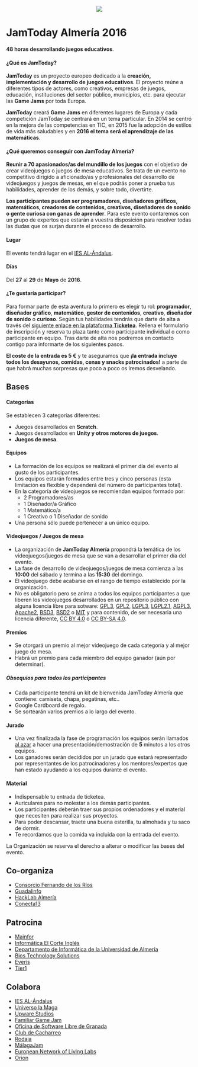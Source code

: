 <p align="center">
  <img src="http://hacklabalmeria.net/recursos/2016-05-27/jamtoday_almeria.png" />
</p>

JamToday Almería 2016
===========

**48 horas desarrollando juegos educativos**.

#### ¿Qué es JamToday?
**JamToday** es un proyecto europeo dedicado a la **creación, implementación y desarrollo de juegos educativos**. El proyecto reúne a diferentes tipos de actores, como creativos, empresas de juegos, educación, instituciones del sector público, municipios, etc. para ejecutar las **Game Jams** por toda Europa.

**JamToday** creará **Game Jams** en diferentes lugares de Europa y cada competición JamToday se centrará en un tema particular. En 2014 se centró en la mejora de las competencias en TIC, en 2015 fue la adopción de estilos de vida más saludables y en **2016 el tema será el aprendizaje de las matemáticas**.

#### ¿Qué queremos conseguir con JamToday Almería?
**Reunir a 70 apasionados/as del mundillo de los juegos** con el objetivo de crear videojuegos o juegos de mesa educativos. Se trata de un evento no competitivo dirigido a aficionado/as y profesionales del desarrollo de videojuegos y juegos de mesas, en el que podrás poner a prueba tus habilidades, aprender de los demás, y sobre todo, divertirte.

**Los participantes pueden ser programadores, diseñadores gráficos, matemáticos, creadores de contenidos, creativos, diseñadores de sonido o gente curiosa con ganas de aprender**. Para este evento contaremos con un grupo de expertos que estarán a vuestra disposición para resolver todas las dudas que os surjan durante el proceso de desarrollo.

#### Lugar
El evento tendrá lugar en el [IES AL-Ándalus](https://www.iesalandalus.org). 

#### Días
Del **27** al **29** de **Mayo** de **2016**.

#### ¿Te gustaría participar?
Para formar parte de esta aventura lo primero es elegir tu rol: **programador**, **diseñador gráfico**, **matemático**, **gestor de contenidos**, **creativo**, **diseñador de sonido** o **curioso**. Según tus habilidades tendrás que darte de alta a través del [siguiente enlace en la plataforma **Ticketea**](https://www.ticketea.com/entradas-networking-jamtodayalmeria/). Rellena el formulario de inscripción y reserva tu plaza tanto como participante individual o como participante en equipo. Tras darte de alta nos podremos en contacto contigo para informarte de los siguientes pasos.

**El coste de la entrada es 5 €** y te aseguramos que **¡la entrada incluye todos los desayunos, comidas, cenas y snacks patrocinados!** a parte de que habrá muchas sorpresas que poco a poco os iremos desvelando.

Bases
-----

#### Categorías
Se establecen 3 categorías diferentes:
* Juegos desarrollados en **Scratch**.
* Juegos desarrollados en **Unity y otros motores de juegos**.
* **Juegos de mesa**.

#### Equipos
* La formación de los equipos se realizará el primer día del evento al gusto de los participantes.
* Los equipos estarán formados entre tres y cinco personas (esta limitación es flexible y dependerá del número de participantes total).
* En la categoría de videojuegos se recomiendan equipos formado por: 
  * 2 Programadores/as
  * 1 Diseñador/a Gráfico
  * 1 Matemático/a
  * 1 Creativo o 1 Diseñador de sonido
* Una persona sólo puede pertenecer a un único equipo.  

#### Videojuegos / Juegos de mesa
* La organización de **JamToday Almería** propondrá la temática de los videojuegos/juegos de mesa que se van a desarrollar el primer día del evento.
* La fase de desarrollo de videojuegos/juegos de mesa comienza a las **10:00** del sábado y termina a las **15:30** del domingo.
* El videojuego debe acabarse en el rango de tiempo establecido por la organización.
* No es obligatorio pero se anima a todos los equipos participantes a que liberen los videojuegos desarrollados en un repositorio público con alguna licencia libre para sotware: [GPL3](http://www.gnu.org/licenses/gpl-3.0.html), [GPL2](http://www.gnu.org/licenses/gpl-2.0.html), [LGPL3](http://www.gnu.org/licenses/lgpl-3.0.html), [LGPL2.1](http://www.gnu.org/licenses/lgpl-2.1.html), [AGPL3](http://www.gnu.org/licenses/agpl-3.0.html), 
[Apache2](http://opensource.org/licenses/Apache-2.0), [BSD3](http://opensource.org/licenses/BSD-3-Clause), [BSD2](http://opensource.org/licenses/BSD-2-Clause) o [MIT](http://opensource.org/licenses/MIT)
y para contenido, de ser necesaria una licencia diferente, [CC BY 4.0](https://creativecommons.org/licenses/by/4.0/) o [CC BY-SA 4.0](https://creativecommons.org/licenses/by-sa/4.0/).


#### Premios
* Se otorgará un premio al mejor videojuego de cada categoría y al mejor juego de mesa.
* Habrá un premio para cada miembro del equipo ganador (aún por determinar).

##### Obsequios para todos los participantes
* Cada participante tendrá un kit de bienvenida JamToday Almería que contiene: camiseta, chapa, pegatinas, etc..
* Google Cardboard de regalo.
* Se sortearán varios premios a lo largo del evento.

#### Jurado
* Una vez finalizada la fase de programación los equipos serán llamados [al azar](http://www.random.org/lists/) a hacer una presentación/demostración de **5** minutos a los otros equipos.
* Los ganadores serán decididos por un jurado que estará representado por representantes de los patrocinadores y los mentores/expertos que han estado ayudando a los equipos durante el evento.

#### Material
* Indispensable tu entrada de ticketea.
* Auriculares para no molestar a los demás participantes.
* Los participantes deberán traer sus propios ordenadores y el material que necesiten para realizar sus proyectos.
* Para poder descansar, traete una buena esterilla, tu almohada y tu saco de dormir.
* Te recordamos que la comida va incluida con la entrada del evento.

La Organización se reserva el derecho a alterar o modificar las bases del evento.

Co-organiza
--------
* [Consorcio Fernando de los Ríos](http://www.consorciofernandodelosrios.es)
* [Guadalinfo](http://www.guadalinfo.es)
* [HackLab Almería](http://hacklabalmeria.net)
* [Conecta13](http://conecta13.com)

Patrocina
---------
* [Mainfor](http://mainfor.edu.es)
* [Informática El Corte Inglés](http://www.iecisa.com/web/es/inicio)
* [Departamento de Informática de la Universidad de Almería](http://cms.ual.es/UAL/universidad/departamentos/informatica/index.htm)
* [Bios Technology Solutions](http://www.bios-ts.es)
* [Everis](http://www.everis.com/global/en-US/home/Paginas/home.aspx)
* [Tier1](http://www.tier1.es/portal/)

Colabora
--------
* [IES AL-Ándalus](https://www.iesalandalus.org)
* [Universo la Maga](http://www.universolamaga.com)
* [Upware Studios](http://www.upwarestudios.com)
* [Familiar Game Jam](http://jams.gamejolt.io/familiargamejam6)
* [Oficina de Software Libre de Granada](http://osl.ugr.es)
* [Club de Cacharreo](http://cacharreo.club)
* [Rodaja](http://www.rodaja.es)
* [MálagaJam](http://malagajam.com)
* [European Network of Living Labs](http://www.openlivinglabs.eu)
* [Orion](http://www.orionalmeria.com)
